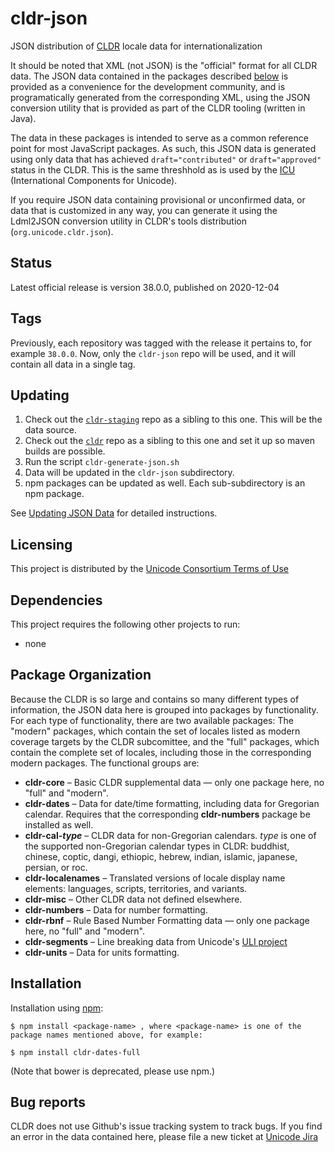 # cldr-json

JSON distribution of [CLDR](http://cldr.unicode.org/) locale data for internationalization

It should be noted that XML (not JSON) is the "official" format for all CLDR data.  The
JSON data contained in the packages described [below](#package-organization) is provided
as a convenience for the development community, and is programatically generated from the
corresponding XML, using the JSON conversion utility that is provided as part of the CLDR
tooling (written in Java).

The data in these packages is intended to serve as a common reference point for most
JavaScript packages. As such, this JSON data is generated using only data that has achieved
`draft="contributed"` or `draft="approved"` status in the CLDR. This is the same threshhold
as is used by the [ICU](http://icu-project.org) (International Components for Unicode).

If you require JSON data containing provisional or unconfirmed data, or data that is customized
in any way, you can generate it using the Ldml2JSON conversion utility in CLDR's tools
distribution (`org.unicode.cldr.json`).

## Status
Latest official release is version 38.0.0, published on 2020-12-04

## Tags

Previously, each repository was tagged with the release it pertains to, for example `38.0.0`.
Now, only the `cldr-json` repo will be used, and it will contain all data in a single tag.

## Updating

1. Check out the [`cldr-staging`](https://github.com/unicode-org/cldr-staging) repo as a sibling to this one. This will be the data source.
2. Check out the [`cldr`](https://github.com/unicode-org/cldr) repo as a sibling to this one and set it up so maven builds are possible.
3. Run the script `cldr-generate-json.sh`
4. Data will be updated in the `cldr-json` subdirectory.
5. npm packages can be updated as well. Each sub-subdirectory is an npm package.

See [Updating JSON Data](http://cldr.unicode.org/development/updating-codes/updating-json-data)
for detailed instructions.

## Licensing

This project is distributed by the [Unicode Consortium Terms of Use](http://unicode.org/repos/cldr/trunk/unicode-license.txt)

## Dependencies

This project requires the following other projects to run:
 * none

## Package Organization

Because the CLDR is so large and contains so many different types of information, the JSON data
here is grouped into packages by functionality. For each type of functionality, there are two
available packages: The "modern" packages, which contain the set of locales listed as modern
coverage targets by the CLDR subcomittee, and the "full" packages, which contain the complete
set of locales, including those in the corresponding modern packages. The functional groups are:

 - **cldr-core**        – Basic CLDR supplemental data — only one package here, no "full" and "modern".
 - **cldr-dates**       – Data for date/time formatting, including data for Gregorian calendar.
Requires that the corresponding **cldr-numbers** package be installed as well.
 - **cldr-cal-_type_**      – CLDR data for non-Gregorian calendars. _type_ is one of the supported non-Gregorian calendar types in CLDR: buddhist, chinese, coptic, dangi, ethiopic, hebrew, indian, islamic, japanese, persian, or roc.
 - **cldr-localenames** – Translated versions of locale display name elements: languages, scripts, territories, and variants.
 - **cldr-misc**        – Other CLDR data not defined elsewhere.
 - **cldr-numbers**     – Data for number formatting.
 - **cldr-rbnf**        – Rule Based Number Formatting data — only one package here, no "full" and "modern".
 - **cldr-segments**    – Line breaking data from Unicode's [ULI project](http://uli.unicode.org/)
 - **cldr-units**       – Data for units formatting.

## Installation

Installation using [npm](https://www.npmjs.com):

    $ npm install <package-name> , where <package-name> is one of the package names mentioned above, for example:

    $ npm install cldr-dates-full

(Note that bower is deprecated, please use npm.)

## Bug reports

CLDR does not use Github's issue tracking system to track bugs.  If you find an error in
the data contained here, please file a new ticket at [Unicode Jira](https://unicode-org.atlassian.net/projects/CLDR/issues)
